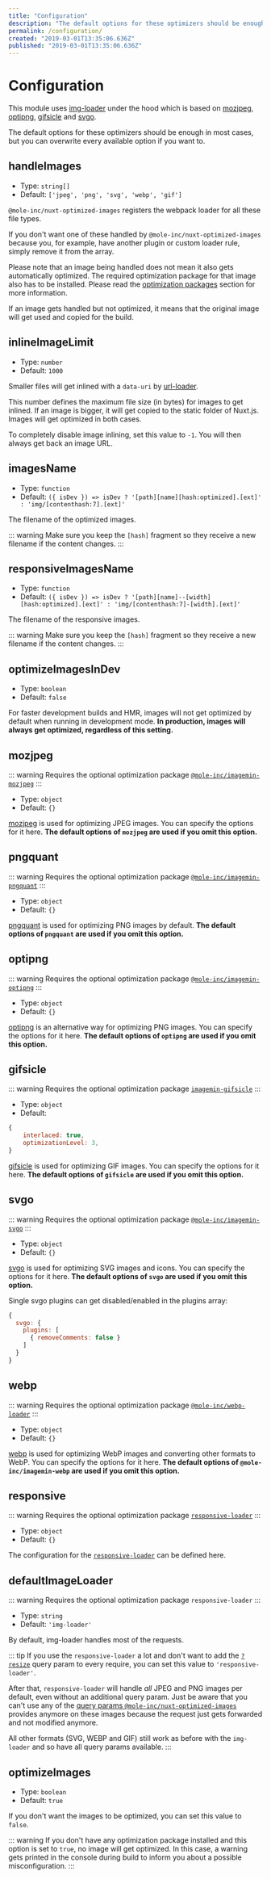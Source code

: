 ```yaml
---
title: "Configuration"
description: "The default options for these optimizers should be enough in most cases, but you can overwrite every available option if you want to"
permalink: /configuration/
created: "2019-03-01T13:35:06.636Z"
published: "2019-03-01T13:35:06.636Z"
---
```


# Configuration

This module uses [img-loader](https://www.npmjs.com/package/img-loader) under the hood which is based on [mozjpeg][imagemin-mozjpeg], [optipng][imagemin-optipng], [gifsicle][imagemin-gifsicle] and [svgo][imagemin-svgo].

The default options for these optimizers should be enough in most cases, but you can overwrite every available option if you want to.

## handleImages

- Type: `string[]`
- Default: `['jpeg', 'png', 'svg', 'webp', 'gif']`

`@mole-inc/nuxt-optimized-images` registers the webpack loader for all these file types.

If you don't want one of these handled by `@mole-inc/nuxt-optimized-images` because you, for example, have another plugin or custom loader rule, simply remove it from the array.

Please note that an image being handled does not mean it also gets automatically optimized. The required optimization package for that image also has to be installed. Please read the [optimization packages](./README.md#optimization-packages) section for more information.

If an image gets handled but not optimized, it means that the original image will get used and copied for the build.

## inlineImageLimit

- Type: `number`
- Default: `1000`

Smaller files will get inlined with a `data-uri` by [url-loader](https://www.npmjs.com/package/url-loader).

This number defines the maximum file size (in bytes) for images to get inlined. If an image is bigger, it will get copied to the static folder of Nuxt.js. Images will get optimized in both cases.

To completely disable image inlining, set this value to `-1`. You will then always get back an image URL.

## imagesName

- Type: `function`
- Default: `({ isDev }) => isDev ? '[path][name][hash:optimized].[ext]' : 'img/[contenthash:7].[ext]'`

The filename of the optimized images.

::: warning
Make sure you keep the `[hash]` fragment so they receive a new filename if the content changes.
:::

## responsiveImagesName

- Type: `function`
- Default: `({ isDev }) => isDev ? '[path][name]--[width][hash:optimized].[ext]' : 'img/[contenthash:7]-[width].[ext]'`

The filename of the responsive images.

::: warning
Make sure you keep the `[hash]` fragment so they receive a new filename if the content changes.
:::

## optimizeImagesInDev

- Type: `boolean`
- Default: `false`

For faster development builds and HMR, images will not get optimized by default when running in development mode. **In production, images will always get optimized, regardless of this setting.**

## mozjpeg

::: warning
Requires the optional optimization package [`@mole-inc/imagemin-mozjpeg`][imagemin-mozjpeg]
:::

- Type: `object`
- Default: `{}`

[mozjpeg][imagemin-mozjpeg] is used for optimizing JPEG images. You can specify the options for it here. **The default options of `mozjpeg` are used if you omit this option.**

## pngquant

::: warning
Requires the optional optimization package [`@mole-inc/imagemin-pngquant`][imagemin-pngquant]
:::

- Type: `object`
- Default: `{}`

[pngquant][imagemin-pngquant] is used for optimizing PNG images by default. **The default options of `pngquant` are used if you omit this option.**

## optipng

::: warning
Requires the optional optimization package [`@mole-inc/imagemin-optipng`][imagemin-optipng]
:::

- Type: `object`
- Default: `{}`

[optipng][imagemin-optipng] is an alternative way for optimizing PNG images. You can specify the options for it here. **The default options of `optipng` are used if you omit this option.**

## gifsicle

::: warning
Requires the optional optimization package [`imagemin-gifsicle`][imagemin-gifsicle]
:::

- Type: `object`
- Default:

```javascript
{
    interlaced: true,
    optimizationLevel: 3,
}
```

[gifsicle][imagemin-gifsicle] is used for optimizing GIF images. You can specify the options for it here. **The default options of `gifsicle` are used if you omit this option.**

## svgo

::: warning
Requires the optional optimization package [`@mole-inc/imagemin-svgo`][imagemin-svgo]
:::

- Type: `object`
- Default: `{}`

[svgo][imagemin-svgo] is used for optimizing SVG images and icons. You can specify the options for it here. **The default options of `svgo` are used if you omit this option.**

Single svgo plugins can get disabled/enabled in the plugins array:

```javascript
{
  svgo: {
    plugins: [
      { removeComments: false }
    ]
  }
}
```

## webp

::: warning
Requires the optional optimization package [`@mole-inc/webp-loader`][webp-loader]
:::

- Type: `object`
- Default: `{}`

[webp][webp-loader] is used for optimizing WebP images and converting other formats to WebP. You can specify the options for it here. **The default options of `@mole-inc/imagemin-webp` are used if you omit this option.**

## responsive

::: warning
Requires the optional optimization package [`responsive-loader`][responsive-loader]
:::

- Type: `object`
- Default: `{}`

The configuration for the [`responsive-loader`][responsive-loader] can be defined here.

## defaultImageLoader

::: warning
Requires the optional optimization package `responsive-loader`
:::

- Type: `string`
- Default: `'img-loader'`

By default, img-loader handles most of the requests.

::: tip
If you use the `responsive-loader` a lot and don't want to add the [`?resize`](./usage/README.md#resize) query param to every require, you can set this value to `'responsive-loader'`.

After that, `responsive-loader` will handle *all* JPEG and PNG images per default, even without an additional query param. Just be aware that you can't use any of the [query params `@mole-inc/nuxt-optimized-images`](./usage/README.md) provides anymore on these images because the request just gets forwarded and not modified anymore.

All other formats (SVG, WEBP and GIF) still work as before with the `img-loader` and so have all query params available.
:::

## optimizeImages

- Type: `boolean`
- Default: `true`

If you don't want the images to be optimized, you can set this value to `false`.

::: warning
If you don't have any optimization package installed and this option is set to `true`, no image will get optimized. In this case, a warning gets printed in the console during build to inform you about a possible misconfiguration.
:::


[imagemin-mozjpeg]: https://www.npmjs.com/package/@mole-inc/imagemin-mozjpeg
[imagemin-pngquant]: https://www.npmjs.com/package/@mole-inc/imagemin-pngquant
[imagemin-optipng]: https://www.npmjs.com/package/@mole-inc/imagemin-optipng
[imagemin-gifsicle]: https://www.npmjs.com/package/imagemin-gifsicle
[imagemin-svgo]: https://www.npmjs.com/package/imagemin-svgo
[webp-loader]: https://www.npmjs.com/package/@mole-inc/webp-loader
[responsive-loader]: https://www.npmjs.com/package/responsive-loader
